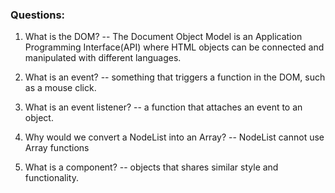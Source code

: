 ### Questions:
1. What is the DOM?
-- The Document Object Model is an Application Programming Interface(API) where HTML objects can be connected and manipulated with different languages.

2. What is an event?
-- something that triggers a function in the DOM, such as a mouse click.

3. What is an event listener?
-- a function that attaches an event to an object.

4. Why would we convert a NodeList into an Array?
-- NodeList cannot use Array functions

5. What is a component? 
-- objects that shares similar style and functionality.
